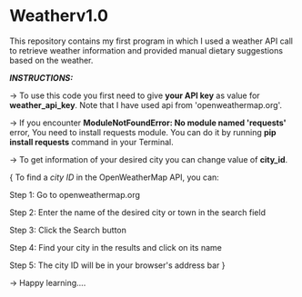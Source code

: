 # Weatherv1.0
This repository contains my first program in which I used a weather API call to retrieve weather information and provided manual dietary suggestions based on the weather.

_**INSTRUCTIONS:**_

-> To use this code you first need to give **your API key** as value for **weather_api_key**. Note that I have used api from 'openweathermap.org'.

-> If you encounter **ModuleNotFoundError: No module named 'requests'** error, You need to install requests module. You can do it by running **pip install requests** command in your Terminal.

-> To get information of your desired city you can change value of **city_id**.

  { To find a _city ID_ in the OpenWeatherMap API, you can:
  
  Step 1: Go to openweathermap.org
  
  Step 2: Enter the name of the desired city or town in the search field
  
  Step 3: Click the Search button
  
  Step 4: Find your city in the results and click on its name
  
  Step 5: The city ID will be in your browser's address bar }

-> Happy learning....
